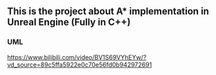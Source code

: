 ## This is the project about A* implementation in Unreal Engine (Fully in C++)
### UML
https://www.bilibili.com/video/BV1S69VYhEYw/?vd_source=89c5ffa5922e0c70e56fd0b942972691

